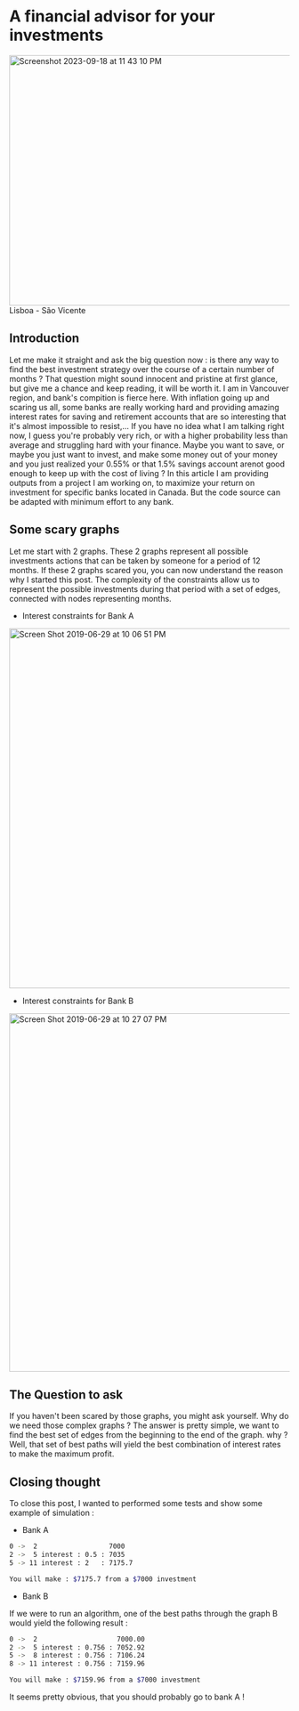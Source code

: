# A financial advisor for your investments

<img width="1000" height="450" alt="Screenshot 2023-09-18 at 11 43 10 PM" src="https://github.com/kounkou/kounkou.github.io/assets/2589171/55451bb5-116f-4890-a4e9-3d6bd577bd8b">
Lisboa - São Vicente

## Introduction

Let me make it straight and ask the big question now : is there any way to find the best investment strategy over the course
of a certain number of months ?
That question might sound innocent and pristine at first glance, but give me a chance and keep reading,
it will be worth it.
I am in Vancouver region, and bank's compition is fierce here. With inflation going up and scaring us all, some banks
are really working hard and providing amazing interest rates for saving and retirement accounts that are so interesting that
it's almost impossible to resist,... If you have no idea what I am talking right now, I guess you're probably very rich, or
with a higher probability less than average and struggling hard with your finance.
Maybe you want to save, or maybe you just want to invest, and make some money out of your money and you just realized your
0.55% or that 1.5% savings account arenot good enough to keep up with the cost of living ?
In this article I am providing outputs from a project I am working on, to maximize your return on investment for specific banks located in Canada. But the code source can be adapted with minimum effort to any bank.


## Some scary graphs

Let me start with 2 graphs. These 2 graphs represent all possible investments actions that can be taken
by someone for a period of 12 months. If these 2 graphs scared you, you can now understand the reason why I started this 
post. The complexity of the constraints allow us to represent the possible investments during that period
with a set of edges, connected with nodes representing months.

- Interest constraints for Bank A
<img width="647" alt="Screen Shot 2019-06-29 at 10 06 51 PM" src="https://user-images.githubusercontent.com/2589171/60392666-996b8380-9abc-11e9-9cb6-ffc574f7ae11.png">

- Interest constraints for Bank B
<img width="644" alt="Screen Shot 2019-06-29 at 10 27 07 PM" src="https://user-images.githubusercontent.com/2589171/60392690-30384000-9abd-11e9-9da1-7be45b395f6f.png">


## The Question to ask

If you haven't been scared by those graphs, you might ask yourself. Why do we need those complex graphs ?
The answer is pretty simple, we want to find the best set of edges from the beginning to the end of the graph. why ?
Well, that set of best paths will yield the best combination of interest rates to make the maximum profit.

## Closing thought

To close this post, I wanted to performed some tests and show some example of simulation :

- Bank A

```bash
0 ->  2                  7000
2 ->  5 interest : 0.5 : 7035
5 -> 11 interest : 2   : 7175.7

You will make : $7175.7 from a $7000 investment 
```

- Bank B

If we were to run an algorithm, one of the best paths through the graph B would yield the following result :

```bash
0 ->  2                    7000.00
2 ->  5 interest : 0.756 : 7052.92
5 ->  8 interest : 0.756 : 7106.24
8 -> 11 interest : 0.756 : 7159.96

You will make : $7159.96 from a $7000 investment 
```


It seems pretty obvious, that you should probably go to bank A !
